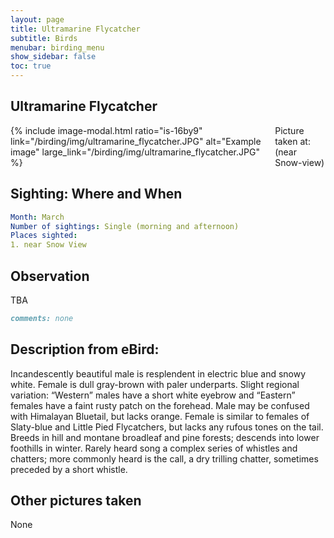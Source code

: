 ```yaml
---
layout: page
title: Ultramarine Flycatcher
subtitle: Birds
menubar: birding_menu
show_sidebar: false
toc: true
---
```


## Ultramarine Flycatcher

<div class="columns">
<div class="column is-6">
{% include image-modal.html ratio="is-16by9" link="/birding/img/ultramarine_flycatcher.JPG" alt="Example image" large_link="/birding/img/ultramarine_flycatcher.JPG" %}
</div>
<div class="column is-6">
Picture taken at: (near Snow-view)
</div>
</div>

## Sighting: Where and When
```yaml
Month: March
Number of sightings: Single (morning and afternoon)
Places sighted: 
1. near Snow View
```

## Observation
TBA

```markdown
comments: none
```

## Description from eBird:
Incandescently beautiful male is resplendent in electric blue and snowy white. Female is dull gray-brown with paler underparts. Slight regional variation: “Western” males have a short white eyebrow and “Eastern” females have a faint rusty patch on the forehead. Male may be confused with Himalayan Bluetail, but lacks orange. Female is similar to females of Slaty-blue and Little Pied Flycatchers, but lacks any rufous tones on the tail. Breeds in hill and montane broadleaf and pine forests; descends into lower foothills in winter. Rarely heard song a complex series of whistles and chatters; more commonly heard is the call, a dry trilling chatter, sometimes preceded by a short whistle.


## Other pictures taken
None